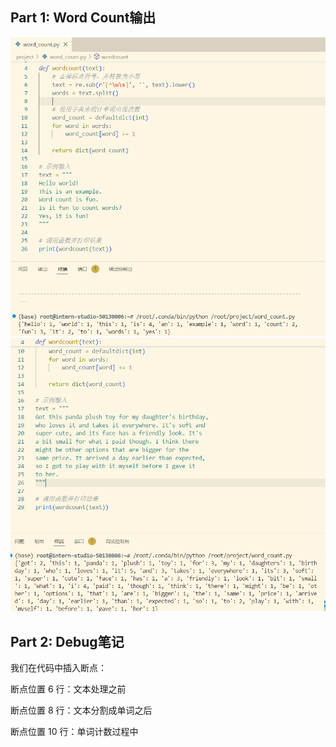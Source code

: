 ## Part 1: Word Count输出

![](wordcount1.png)
![](wordcount2.png)

## Part 2: Debug笔记

我们在代码中插入断点：

断点位置 6 行：文本处理之前

断点位置 8 行：文本分割成单词之后

断点位置 10 行：单词计数过程中


